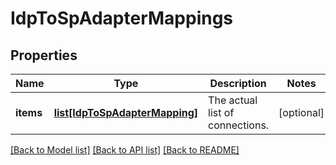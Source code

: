 # IdpToSpAdapterMappings

## Properties
Name | Type | Description | Notes
------------ | ------------- | ------------- | -------------
**items** | [**list[IdpToSpAdapterMapping]**](IdpToSpAdapterMapping.md) | The actual list of connections. | [optional] 

[[Back to Model list]](../README.md#documentation-for-models) [[Back to API list]](../README.md#documentation-for-api-endpoints) [[Back to README]](../README.md)


